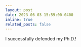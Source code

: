 ```yaml
---
layout: post
date: 2023-06-03 15:59:00-0400
inline: true
related_posts: false
---
```


I successfully defended my Ph.D.!
